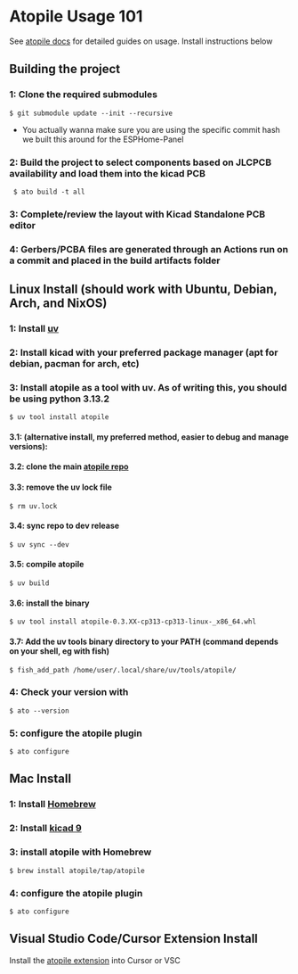 # Atopile Usage 101
See [atopile docs](https://docs.atopile.io/atopile/introduction) for detailed guides on usage. Install instructions below

## Building the project
### 1: Clone the required submodules
```$ git submodule update --init --recursive```
- You actually wanna make sure you are using the specific commit hash we built this around for the ESPHome-Panel
### 2: Build the project to select components based on JLCPCB availability and load them into the kicad PCB
``` $ ato build -t all```
### 3: Complete/review the layout with Kicad Standalone PCB editor
### 4: Gerbers/PCBA files are generated through an Actions run on a commit and placed in the build artifacts folder

## Linux Install (should work with Ubuntu, Debian, Arch, and NixOS)
### 1: Install [uv](https://github.com/astral-sh/uv)
### 2: Install kicad with your preferred package manager (apt for debian, pacman for arch, etc)
### 3: Install atopile as a tool with uv. As of writing this, you should be using python 3.13.2 
```$ uv tool install atopile```
#### 3.1: (alternative install, my preferred method, easier to debug and manage versions):
#### 3.2: clone the main [atopile repo](https://github.com/atopile/atopile)
#### 3.3: remove the uv lock file
```$ rm uv.lock```
#### 3.4: sync repo to dev release
```$ uv sync --dev```
#### 3.5: compile atopile
```$ uv build```
#### 3.6: install the binary
```$ uv tool install atopile-0.3.XX-cp313-cp313-linux-_x86_64.whl```
#### 3.7: Add the uv tools binary directory to your PATH (command depends on your shell, eg with fish)
```$ fish_add_path /home/user/.local/share/uv/tools/atopile/```
### 4: Check your version with 
```$ ato --version```
### 5: configure the atopile plugin 
```$ ato configure```

## Mac Install
### 1: Install [Homebrew](https://brew.sh/)
### 2: Install [kicad 9](https://formulae.brew.sh/cask/kicad)
### 3: install atopile with Homebrew 
```$ brew install atopile/tap/atopile```
### 4: configure the atopile plugin 
```$ ato configure```

## Visual Studio Code/Cursor Extension Install
Install the [atopile extension](https://marketplace.visualstudio.com/items?itemName=atopile.atopile) into Cursor or VSC
